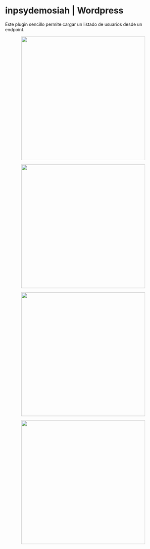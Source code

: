 # inpsydemosiah | Wordpress
Este plugin sencillo permite cargar un listado de usuarios desde un endpoint.
<p align="center"><img src="https://imgur.com/wXRWgif.jpg" width="400"></p>
<p align="center"><img src="https://imgur.com/wla3lDF.jpg" width="400"></p>
<p align="center"><img src="https://imgur.com/d0ozur8.jpg" width="400"></p>
<p align="center"><img src="https://imgur.com/gUhf65A.jpg" width="400"></p>
